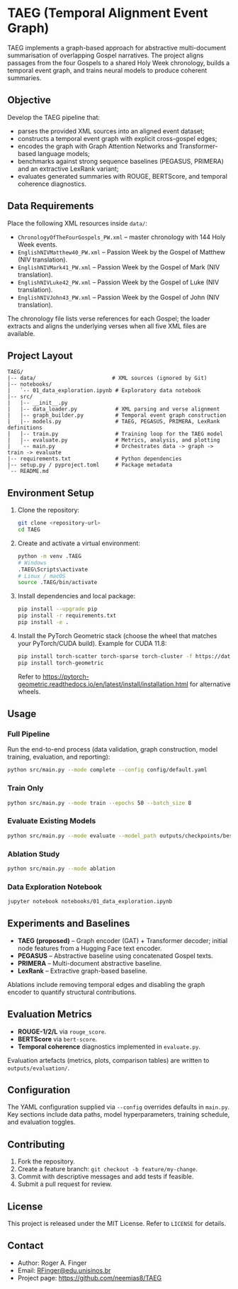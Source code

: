 ﻿# TAEG (Temporal Alignment Event Graph)

TAEG implements a graph-based approach for abstractive multi-document summarisation of overlapping Gospel narratives. The project aligns passages from the four Gospels to a shared Holy Week chronology, builds a temporal event graph, and trains neural models to produce coherent summaries.

## Objective

Develop the TAEG pipeline that:
- parses the provided XML sources into an aligned event dataset;
- constructs a temporal event graph with explicit cross-gospel edges;
- encodes the graph with Graph Attention Networks and Transformer-based language models;
- benchmarks against strong sequence baselines (PEGASUS, PRIMERA) and an extractive LexRank variant;
- evaluates generated summaries with ROUGE, BERTScore, and temporal coherence diagnostics.

## Data Requirements

Place the following XML resources inside `data/`:

- `ChronologyOfTheFourGospels_PW.xml` – master chronology with 144 Holy Week events.
- `EnglishNIVMatthew40_PW.xml` – Passion Week by the Gospel of Matthew (NIV translation).
- `EnglishNIVMark41_PW.xml` – Passion Week by the Gospel of Mark (NIV translation).
- `EnglishNIVLuke42_PW.xml` – Passion Week by the Gospel of Luke (NIV translation).
- `EnglishNIVJohn43_PW.xml` – Passion Week by the Gospel of John (NIV translation).

The chronology file lists verse references for each Gospel; the loader extracts and aligns the underlying verses when all five XML files are available.

## Project Layout

```
TAEG/
|-- data/                        # XML sources (ignored by Git)
|-- notebooks/
|   `-- 01_data_exploration.ipynb # Exploratory data notebook
|-- src/
|   |-- __init__.py
|   |-- data_loader.py            # XML parsing and verse alignment
|   |-- graph_builder.py          # Temporal event graph construction
|   |-- models.py                 # TAEG, PEGASUS, PRIMERA, LexRank definitions
|   |-- train.py                  # Training loop for the TAEG model
|   |-- evaluate.py               # Metrics, analysis, and plotting
|   `-- main.py                   # Orchestrates data -> graph -> train -> evaluate
|-- requirements.txt              # Python dependencies
|-- setup.py / pyproject.toml     # Package metadata
`-- README.md
```

## Environment Setup

1. Clone the repository:
   ```bash
   git clone <repository-url>
   cd TAEG
   ```

2. Create and activate a virtual environment:
   ```bash
   python -m venv .TAEG
   # Windows
   .TAEG\Scripts\activate
   # Linux / macOS
   source .TAEG/bin/activate
   ```

3. Install dependencies and local package:
   ```bash
   pip install --upgrade pip
   pip install -r requirements.txt
   pip install -e .
   ```

4. Install the PyTorch Geometric stack (choose the wheel that matches your PyTorch/CUDA build). Example for CUDA 11.8:
   ```bash
   pip install torch-scatter torch-sparse torch-cluster -f https://data.pyg.org/whl/torch-2.0.0+cu118.html
   pip install torch-geometric
   ```
   Refer to https://pytorch-geometric.readthedocs.io/en/latest/install/installation.html for alternative wheels.


## Usage

### Full Pipeline
Run the end-to-end process (data validation, graph construction, model training, evaluation, and reporting):
```bash
python src/main.py --mode complete --config config/default.yaml
```

### Train Only
```bash
python src/main.py --mode train --epochs 50 --batch_size 8
```

### Evaluate Existing Models
```bash
python src/main.py --mode evaluate --model_path outputs/checkpoints/best_model.pt
```

### Ablation Study
```bash
python src/main.py --mode ablation
```

### Data Exploration Notebook
```bash
jupyter notebook notebooks/01_data_exploration.ipynb
```

## Experiments and Baselines

- **TAEG (proposed)** – Graph encoder (GAT) + Transformer decoder; initial node features from a Hugging Face text encoder.
- **PEGASUS** – Abstractive baseline using concatenated Gospel texts.
- **PRIMERA** – Multi-document abstractive baseline.
- **LexRank** – Extractive graph-based baseline.

Ablations include removing temporal edges and disabling the graph encoder to quantify structural contributions.

## Evaluation Metrics

- **ROUGE-1/2/L** via `rouge_score`.
- **BERTScore** via `bert-score`.
- **Temporal coherence** diagnostics implemented in `evaluate.py`.

Evaluation artefacts (metrics, plots, comparison tables) are written to `outputs/evaluation/`.

## Configuration

The YAML configuration supplied via `--config` overrides defaults in `main.py`. Key sections include data paths, model hyperparameters, training schedule, and evaluation toggles.

## Contributing

1. Fork the repository.
2. Create a feature branch: `git checkout -b feature/my-change`.
3. Commit with descriptive messages and add tests if feasible.
4. Submit a pull request for review.

## License

This project is released under the MIT License. Refer to `LICENSE` for details.

## Contact

- Author: Roger A. Finger
- Email: RFinger@edu.unisinos.br
- Project page: <https://github.com/neemias8/TAEG>
